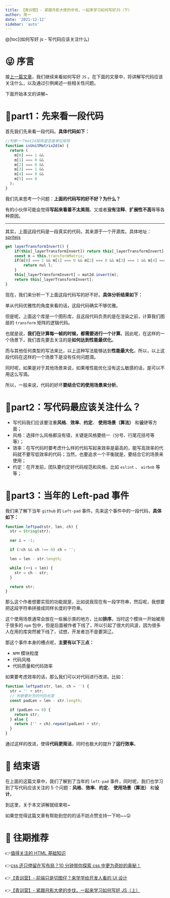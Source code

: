 ```yaml
---
title: 【青训营】- 紧跟月影大佬的步伐，一起来学习如何写好JS（下）
author: 周一
date: '2021-12-12'
sidebar: 'auto'
---
```


@[toc](如何写好 js - 写代码应该关注什么)

# 😜 序言

接[上一篇文章](https://juejin.cn/post/7007988121107169287)，我们继续来看如何写好 `JS` 。在下面的文章中，将讲解写代码应该关注什么，以及通过引例阐述一些相关性问题。

下面开始本文的讲解~

# 🤗part1：先来看一段代码

首先我们先来看一段代码。**具体代码如下：**

```js
//判断一个mat2d矩阵是否是单位矩阵
function isUnitMatrix2d(m) {
  return (
    m[0] === 1 &&
    m[1] === 0 &&
    m[2] === 0 &&
    m[3] === 1 &&
    m[4] === 0 &&
    m[5] === 0
  );
}
```

我们先来思考一个问题：**上面的代码写的好不好？为什么？**

有的小伙伴可能会觉得**写起来看着不太美观**、又或者**没有注释**、**扩展性不高**等等各种原因。

---

其实，上面这段代码是一段真实的代码，其来源于一个开源库。具体地址：[spritejs](https://github.com/spritejs/spritejs/blob/master/src/node/layer.js)

```js
get layerTransformInvert() {
    if(this[_layerTransformInvert]) return this[_layerTransformInvert];
    const m = this.transformMatrix;
    if(m[0] === 1 && m[1] === 0 && m[2] === 0 && m[3] === 1 && m[4] === 0 && m[5] === 0) {
        return nul l;
    }
    this[_layerTransformInvert] = mat2d.invert(m);
    return this[_layerTransformInvert];
}
```

现在，我们来分析一下上面这段代码写的好不好。**具体分析结果如下：**

单从代码优雅性的角度来看的话，这段代码确实不够优雅。

但是呢，上面这个库是一个图形库，且这段代码负责的是在渲染之前，计算我们图层的 `transform` 矩阵的逻辑代码。

也就是说，**我们在计算每一帧的时候，都需要进行一个计算**。因此呢，在这样的一个场景下，我们首先要去关注的是**如何达到性能最优化**。

而与其他任何类型的写法来比，以上这种写法能够达到**性能最大化**，所以，以上这段代码在这样的一个场景下是没有任何问题滴。

同时呢，如果是对于其他场景来说，如果堆性能优化没有这么敏感的话，是可以不用这么写滴。

所以，一般来说，代码的好坏**要结合它的使用场景来分析**。

# 🤫part2：写代码最应该关注什么？

- 写代码我们应该要注重**风格**、**效率**、**约定**、 **使用场景（算法）** 和**设计**等方面；
- 风格：选择什么风格都没有错，关键是风格要统一（分号、行尾花括号等等）；
- 效率：在写代码时要考虑什么样的代码写起来效率是最高的，能写高效率的代码就不要写低效率的代码；当然，也要追求一个平衡就是，要结合它的场景来使用；
- 约定：在开发前，团队要约定好代码规范和风格，比如 `eslint` 、 `airbnb` 等等；

# 🤔part3：当年的 Left-pad 事件

我们来了解下当年 `github` 的 `Left-pad` 事件。先来这个事件中的一段代码，**具体如下：**

```js
function leftpad(str, len, ch) {
  str = String(str);

  var i = -1;

  if (!ch && ch !== 0) ch = '';

  len = len - str.length;

  while (++i < len) {
    str = ch - str;
  }

  return str;
}
```

那么这个作者想要实现的功能就是，比如说我现在有一段字符串，然后呢，我想要把这段字符串拼接成同样长度的字符串。

这个使用场景通常会放在一些展示类的地方，比如**排序**。当时这个模块一开始被用于很多的 `npm` 包中，但是后面被作者下线了，所以引起了很大的风波，因为很多人在用的库突然被下线了，试想，开发者岂不是要哭辽。

那这个事件本身的槽点呢，**主要有以下三点：**

- `NPM` 模块粒度
- 代码风格
- 代码质量和代码效率

如果要考虑效率的话，那么我们可以对代码进行改进。比如：

```js
function leftpad(str, len, ch = '') {
  str = '' + str;
  // 判断要补充的代码长度
  const padLen = len - str.length;

  if (padLen <= 0) {
    return str;
  } else {
    return ('' + ch).repeat(padLen) + str;
  }
}
```

通过这样的改进，使得**代码更简洁**，同时也极大的提升了**运行效率**。

# 🥳 结束语

在上面的这篇文章中，我们了解到了当年的 `left-pad` 事件，同时呢，我们也学习到了写代码应该关注的 5 个问题：**风格**、**效率**、**约定**、 **使用场景（算法）** 和**设计**。

到这里，关于本文讲解就结束啦~

如果您觉得这篇文章有帮助到您的的话不妨点赞支持一下哟~~😛

# 🧐 往期推荐

👉[值得关注的 HTML 基础知识](https://juejin.cn/post/6998084998972588068)

👉[css 还只停留在写布局？10 分钟带你探索 css 中更为奇妙的奥秘！](https://juejin.cn/post/7000943186000494628)

👉[【青训营】- 前端只是切图仔？来学学给开发人看的 UI 设计](https://juejin.cn/post/7001989357980631076)

👉[【青训营】- 紧跟月影大佬的步伐，一起来学习如何写好 JS（上）](https://juejin.cn/post/7007988121107169287)
